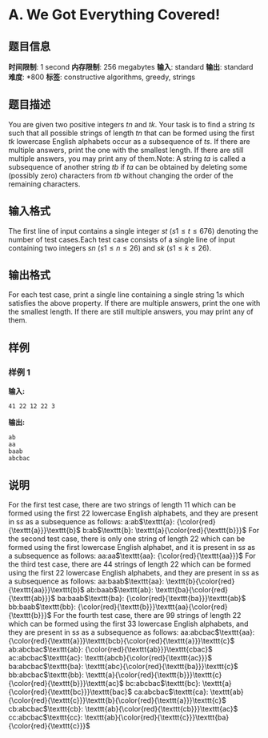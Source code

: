 # A. We Got Everything Covered!

## 题目信息

**时间限制**: 1 second
**内存限制**: 256 megabytes
**输入**: standard
**输出**: standard
**难度**: *800
**标签**: constructive algorithms, greedy, strings

## 题目描述

You are given two positive integers $t$$n$ and $t$$k$. Your task is to find a string $t$$s$ such that all possible strings of length $t$$n$ that can be formed using the first $t$$k$ lowercase English alphabets occur as a subsequence of $t$$s$. If there are multiple answers, print the one with the smallest length. If there are still multiple answers, you may print any of them.Note: A string $t$$a$ is called a subsequence of another string $t$$b$ if $t$$a$ can be obtained by deleting some (possibly zero) characters from $t$$b$ without changing the order of the remaining characters.

## 输入格式

The first line of input contains a single integer $s$$t$ ($s$$1\leq t\leq 676$) denoting the number of test cases.Each test case consists of a single line of input containing two integers $s$$n$ ($s$$1\leq n\leq 26$) and $s$$k$ ($s$$1\leq k\leq 26$).

## 输出格式

For each test case, print a single line containing a single string $1$$s$ which satisfies the above property. If there are multiple answers, print the one with the smallest length. If there are still multiple answers, you may print any of them.

## 样例

### 样例 1

**输入:**
```
41 22 12 22 3
```

**输出:**
```
ab
aa
baab
abcbac
```

## 说明

For the first test case, there are two strings of length 1$1$ which can be formed using the first 2$2$ lowercase English alphabets, and they are present in s$s$ as a subsequence as follows: a:ab$\texttt{a}: {\color{red}{\texttt{a}}}\texttt{b}$ b:ab$\texttt{b}: \texttt{a}{\color{red}{\texttt{b}}}$ For the second test case, there is only one string of length 2$2$ which can be formed using the first lowercase English alphabet, and it is present in s$s$ as a subsequence as follows: aa:aa$\texttt{aa}: {\color{red}{\texttt{aa}}}$ For the third test case, there are 4$4$ strings of length 2$2$ which can be formed using the first 2$2$ lowercase English alphabets, and they are present in s$s$ as a subsequence as follows: aa:baab$\texttt{aa}: \texttt{b}{\color{red}{\texttt{aa}}}\texttt{b}$ ab:baab$\texttt{ab}: \texttt{ba}{\color{red}{\texttt{ab}}}$ ba:baab$\texttt{ba}: {\color{red}{\texttt{ba}}}\texttt{ab}$ bb:baab$\texttt{bb}: {\color{red}{\texttt{b}}}\texttt{aa}{\color{red}{\texttt{b}}}$ For the fourth test case, there are 9$9$ strings of length 2$2$ which can be formed using the first 3$3$ lowercase English alphabets, and they are present in s$s$ as a subsequence as follows: aa:abcbac$\texttt{aa}: {\color{red}{\texttt{a}}}\texttt{bcb}{\color{red}{\texttt{a}}}\texttt{c}$ ab:abcbac$\texttt{ab}: {\color{red}{\texttt{ab}}}\texttt{cbac}$ ac:abcbac$\texttt{ac}: \texttt{abcb}{\color{red}{\texttt{ac}}}$ ba:abcbac$\texttt{ba}: \texttt{abc}{\color{red}{\texttt{ba}}}\texttt{c}$ bb:abcbac$\texttt{bb}: \texttt{a}{\color{red}{\texttt{b}}}\texttt{c}{\color{red}{\texttt{b}}}\texttt{ac}$ bc:abcbac$\texttt{bc}: \texttt{a}{\color{red}{\texttt{bc}}}\texttt{bac}$ ca:abcbac$\texttt{ca}: \texttt{ab}{\color{red}{\texttt{c}}}\texttt{b}{\color{red}{\texttt{a}}}\texttt{c}$ cb:abcbac$\texttt{cb}: \texttt{ab}{\color{red}{\texttt{cb}}}\texttt{ac}$ cc:abcbac$\texttt{cc}: \texttt{ab}{\color{red}{\texttt{c}}}\texttt{ba}{\color{red}{\texttt{c}}}$
